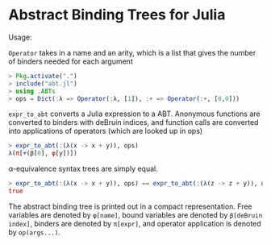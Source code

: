 # Abstract Binding Trees for Julia

Usage:

`Operator` takes in a name and an arity, which is a list that gives the number of binders needed for each argument

```julia
> Pkg.activate(".")
> include("abt.jl")
> using .ABTs
> ops = Dict(:λ => Operator(:λ, [1]), :+ => Operator(:+, [0,0]))
```

`expr_to_abt` converts a Julia expression to a ABT.
Anonymous functions are converted to binders with deBruin indices, and function calls are converted into applications of operators (which are looked up in ops)

```julia
> expr_to_abt(:(λ(x -> x + y)), ops)
λ(π[+(β[0], φ[y])])
```

α-equivalence syntax trees are simply equal.
``` julia
> expr_to_abt(:(λ(x -> x + y)), ops) == expr_to_abt(:(λ(z -> z + y)), ops)
true
```

The abstract binding tree is printed out in a compact representation. Free variables are denoted by `φ[name]`, bound variables are denoted by `β[deBruin index]`, binders are denoted by `π[expr]`, and operator application is denoted by `op(args...)`.
